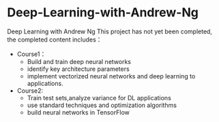 # Deep-Learning-with-Andrew-Ng
Deep Learning with Andrew Ng
This project has not yet been completed, the completed content includes：
* Course1：
  * Build and train deep neural networks
  * identify key architecture parameters
  * implement vectorized neural networks and deep learning to applications.
* Course2:
  * Train test sets,analyze variance for DL applications
  * use standard techniques and optimization algorithms 
  * build neural networks in TensorFlow
